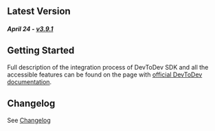 ## Latest Version

##### April 24 - [v3.9.1](https://github.com/devtodev-analytics/package_Analytics/releases/latest)

## Getting Started

Full description of the integration process of DevToDev SDK and all the accessible features can be found on the page with [official DevToDev documentation](https://docs.devtodev.com/integration/integration-of-sdk-v2/sdk-integration/unity).

## Changelog

See [Changelog]([https://github.com/devtodev-analytics/package_Analytics/blob/main/CHANGELOG.md])
